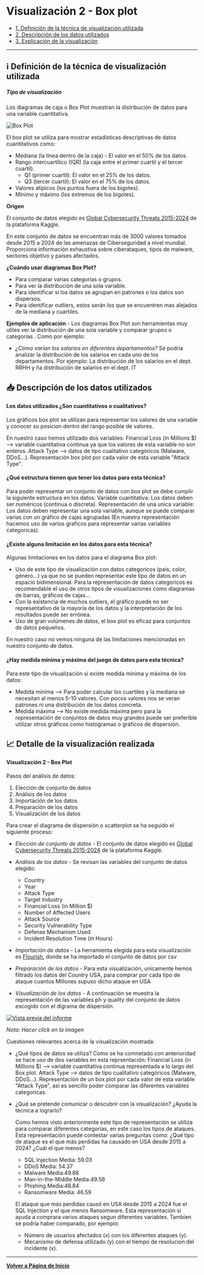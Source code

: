 # Visualización 2 - Box plot


- [1. Definición de la técnica de visualización utilizada](#Definición-de-la-técnica-de-visualizacion-utilizada)
- [2. Descripción de los datos utilizados](#Descripción-de-los-datos-utilizados)
- [3. Explicación de la visualización](#Explicación-de-la-visualización)

---

## ℹ️ Definición de la técnica de visualización utilizada 
##### Tipo de visualización
Los diagramas de caja o Box Plot muestran la distribución de datos para una variable cuantitativa.

![Box Plot](../assets/images/BoxPlot.JPG)

El box plot se utiliza para mostrar estadísticas descriptivas de datos cuantitativos como:
- Mediana (la línea dentro de la caja) - El valor en el 50% de los datos.
- Rango intercuartílico (IQR) (la caja entre el primer cuartil y el tercer cuartil).
    - Q1 (primer cuartil): El valor en el 25% de los datos.
    - Q3 (tercer cuartil): El valor en el 75% de los datos.
- Valores atípicos (los puntos fuera de los bigotes).
- Mínimo y máximo (los extremos de los bigotes).

**Origen** 

 El conjunto de datos elegido es [Global Cybersecurity Threats 2015-2024](https://www.kaggle.com/datasets/atharvasoundankar/global-cybersecurity-threats-2015-2024) de la plataforma Kaggle.

 En este conjunto de datos se encuentran más de 3000 valores tomados desde 2015 a 2024 de las amenazas de Ciberseguridad a nivel mundial. Proporciona información exhaustiva sobre ciberataques, tipos de malware, sectores objetivo y países afectados.


**¿Cuándo usar diagramas Box Plot?**
- Para comparar varias categorías o grupos.
- Para ver la distribución de una sola variable.
- Para identificar si los datos se agrupan en patrones o los datos son dispersos.
- Para identificar outliers, estos serán los que se encuentren mas alejados de la mediana y cuartiles.
  
**Ejemplos de aplicación** - Los diagramas Box Plot son herramientas muy utiles ver la distribución de una sola variable y comparar grupos o categorías . Como por ejemplo:
- *¿Cómo varían los salarios en diferentes departamentos?* Se podria analizar la distribución de los salarios en cada uno de los departamentos. Por ejemplo: La distribución de los salarios en el dept. RRHH y ña distribución de salarios en el dept. IT

## 📥 Descripción de los datos utilizados 
#### Los datos utilizados ¿Son cuantitativos o cualitativos?

Los gráficos box plot se utilizan para representar los valores de una variable y conocer su posicion dentro del rango posible de valores.

En nuestro caso hemos utilizado dos variables:
  Financial Loss (in Millions $) --> variable cuantitativa continua ya que los valores de esta variable no son enteros.
  Attack Type --> datos de tipo cualitativo categóricos (Malware, DDoS...). Representación box plot por cada valor de esta variable "Attack Type".


#### ¿Qué estructura tienen que tener los datos para esta técnica?

Para poder representar un conjunto de datos con box plot se debe cumplir la siguiente estructura en los datos:
    Variable cuantitativa: Los datos deben ser numéricos (continua o discreta).
    Representación de una unica variable: Los datos deben representar una sola variable, aunque se puede comparar varias con un gráfico de cajas agrupadas (En nuestra   representación hacemos uso de varios graficos para representar varias variables categoricas).

#### ¿Existe alguna limitación en los datos para esta técnica? 

Algunas limitaciones en los datos para el diagrama Box plot:
- Uso de este tipo de visualización con datos categoricos (pais, color, género...) ya que no se pueden representar este tipo de datos en un espacio bidimensional. Para la representación de datos categoricos es recomendable el uso de otros tipos de visualizaciones como diagramas de barras, gráficos de cajas...
- Con la existencia de muchos outliers, el gráfico puede no ser representativo de la mayoría de los datos y la interpretación de los resultados puede ser errónea.
- Uso de gran volúmenes de datos, el box plot es eficaz para conjuntos de datos pequeños.

En nuestro caso no vemos ninguna de las limitaciones mencionadas en nuestro conjunto de datos.

#### ¿Hay medida mínima y máxima del juego de datos para esta técnica?

Para este tipo de visualización sí existe medida mínima y máxima de los datos:
- Medida mínima -->  Para poder calcular los cuartiles y la mediana se necesitan al menos 5-10 valores. Con pocos valores nos se veran patrones ni una distribución de los datos concreta.
- Medida máxima --> No existe medida máxima pero para la representación de conjuntos de datos muy grandes puede ser preferible utilizar otros gráficos como histogramas o gráficos de dispersión.
  
## 📈 Detalle de la visualización realizada 
#### Visualización 2 - Box Plot

Pasos del análisis de datos:

1. Elección de conjunto de datos
2. Análisis de los datos
3. Importación de los datos
4. Preparación de los datos
5. Visualización de los datos

Para crear el diagrama de dispersión o scatterplot se ha seguido el siguiente proceso:

- *Elección de conjunto de datos* - El conjunto de datos elegido es [Global Cybersecurity Threats 2015-2024](https://www.kaggle.com/datasets/atharvasoundankar/global-cybersecurity-threats-2015-2024) de la plataforma Kaggle.
- *Análisis de los datos* - Se revisan las variables del conjunto de datos elegido:

    - Country
    - Year
    - Attack Type
    - Target Industry
    - Financial Loss (in Million $)
    - Number of Affected Users
    - Attack Source
    - Security Vulnerability Type
    - Defense Mechanism Used
    - Incident Resolution Time (in Hours)

- *Importación de datos* - La herramienta elegida para esta visualización es [Flourish](https://flourish.studio/), donde se ha importado el conjunto de datos por csv
- *Preparación de los datos* - Para esta visualización, unicamente hemos filtrado los datos del Country USA, para comprar por cada tipo de ataque cuantos Millones supuso dicho ataque en USA
- *Visualización de los datos* - A continuación se muestra la representación de las variables ph y quality del conjunto de datos escogido con el digrama de dispersión.

[![Vista previa del informe](../assets/images/BoxPlot_cyber.JPG)](https://public.flourish.studio/visualisation/22306737/) 

*Nota: Hacer click en la imagen*


Cuestiones relevantes acerca de la visualización mostrada:
- ¿Qué tipos de datos se utiliza?
  Como se ha comnetado con anterioridad se hace uso de dos variables en esta reprsentación:
    Financial Loss (in Millions $) --> variable cuantitativa continua representada a lo largo del Box plot.
    Attack Type --> datos de tipo cualitativo categóricos (Malware, DDoS...). Representación de un box plot por cada valor de esta variable "Attack Type", así es sencillo poder comparar las diferentes variables categoricas.

- ¿Qué se pretende comunicar o descubrir con la visualización? ¿Ayuda la técnica a lograrlo?

  Como hemos visto anteriormente este tipo de representación se utiliza para comparar diferentes categorias, en este caso los tipos de ataques. Esta representación puede contestar varias preguntas como: ¿Qué tipo de ataque es el que más perdidas ha causado en USA desde 2015 a 2024? ¿Cuál el que menos?

  - SQL Injection Media: 59.03
  - DDoS Media: 54.37
  - Malware Media:49.88
  - Man-in-the-Middle Media:49.58
  - Phishing Media:48.84
  - Ransomware Media: 46.59

  El ataque que más perdidas causó en USA desde 2015 a 2024 fue el SQL Injection y el que menos Ransomware.
  Esta representación si ayuda a comprara varios ataques segun diferentes variables. Tambien se podría haber comparado, por ejemplo:
  
  - Número de usuarios afectados (x) con los diferentes ataques (y).
  - Mecanismo de defensa utilizado (y) con el tiempo de resolucion del incidente (x).

---

**[Volver a Página de Inicio](../index.md)**

